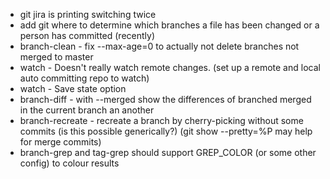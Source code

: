 * git jira is printing switching twice
* add git where to determine which branches a file has been changed or a person has committed (recently)
* branch-clean - fix --max-age=0 to actually not delete branches not merged to master
* watch - Doesn't really watch remote changes. (set up a remote and local auto committing repo to watch)
* watch - Save state option
* branch-diff - with --merged show the differences of branched merged in the current branch an another
* branch-recreate - recreate a branch by cherry-picking without some commits (is this possible generically?)
    (git show --pretty=%P may help for merge commits)
* branch-grep and tag-grep should support GREP_COLOR (or some other config) to colour results
